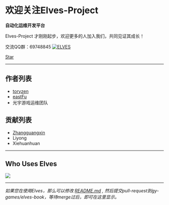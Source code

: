 # 欢迎关注Elves-Project

**自动化运维开发平台**

Elves-Project 才刚刚起步，欢迎更多的人加入我们，共同见证其成长！

交流QQ群：69748845 <a target="_blank" href="http://shang.qq.com/wpa/qunwpa?idkey=dfc4404559856ad1c518bff273b35869d0fda18b3ecbdada1dd74c600dcd34b0"><img border="0" src="http://pub.idqqimg.com/wpa/images/group.png" alt="ELVES" title="ELVES"></a>

<script async defer src="https://buttons.github.io/buttons.js"></script>

<a class="github-button" href="https://github.com/gy-games/elves" data-icon="octicon-star" data-size="large" data-show-count="true" aria-label="Star gy-games/elves on GitHub">Star</a> <script src='https://git.oschina.net/gy-games/elves/star_widget_preview'></script>

---

## 作者列表

* [toryzen](https://github.com/toryzen)
* [eastFu](https://github.com/eastFu)
* 光宇游戏运维团队

## 贡献列表

* [Zhangguangxin](https://github.com/GuangxinZhang)
* Liyong
* Xiehuanhuan

---

## Who Uses Elves

[![](http://www.gyyxol.cn/images/logo.png)](http://www.gyyxol.cn)

---

_如果您在使用Elves，那么可以修改 _[_README.md_](https://github.com/gy-games/elves-book/blob/master/README.md)_ , 然后提交pull-request到gy-games/elves-book，等待merge过后，即可在这里显示。_

 